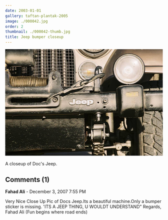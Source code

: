 ```yaml
---
date: 2003-01-01
gallery: taftan-plantak-2005
image: ./000042.jpg
order: 2
thumbnail: ./000042-thumb.jpg
title: Jeep bumper closeup
---
```


![Jeep bumper closeup](./000042.jpg)

A closeup of Doc's Jeep.

<div id="comments">

## Comments (1)

<div id="comment">

**Fahad Ali** - December  3, 2007  7:55 PM

Very Nice Close Up Pic of Docs Jeep.Its a beautiful machine.Only a bumper sticker is missing.
'ITS A JEEP THING, U WOULDT UNDERSTAND"
Regards,
Fahad Ali
(Fun begins where road ends)

</div>

</div>